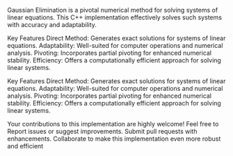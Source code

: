 Gaussian Elimination is a pivotal numerical method for solving systems of linear equations. This C++ implementation effectively solves such systems with accuracy and adaptability.

Key Features
Direct Method: Generates exact solutions for systems of linear equations.
Adaptability: Well-suited for computer operations and numerical analysis.
Pivoting: Incorporates partial pivoting for enhanced numerical stability.
Efficiency: Offers a computationally efficient approach for solving linear systems.

Key Features
Direct Method: Generates exact solutions for systems of linear equations.
Adaptability: Well-suited for computer operations and numerical analysis.
Pivoting: Incorporates partial pivoting for enhanced numerical stability.
Efficiency: Offers a computationally efficient approach for solving linear systems.

Your contributions to this implementation are highly welcome! Feel free to
Report issues or suggest improvements.
Submit pull requests with enhancements.
Collaborate to make this implementation even more robust and efficient

